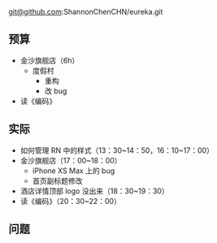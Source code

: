 
git@github.com:ShannonChenCHN/eureka.git


## 预算

- 金沙旗舰店（6h）
  - 度假村
    - 重构
    - 改 bug 
- 读《编码》

## 实际


- 如何管理 RN 中的样式（13：30~14：50，16：10~17：00）
- 金沙旗舰店（17：00~18：00）
  - iPhone XS Max 上的 bug
  - 首页副标题修改
- 酒店详情顶部 logo 没出来（18：30~19：30）
- 读《编码》（20：30~22：00）

## 问题